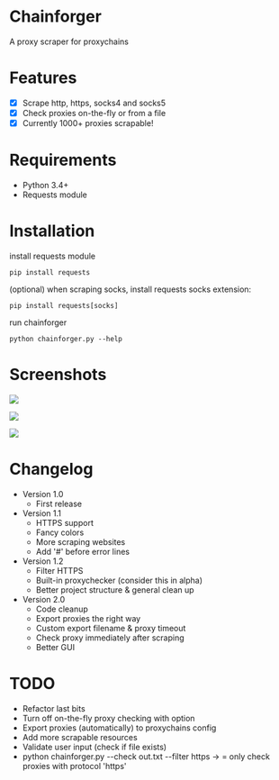 # Chainforger
A proxy scraper for proxychains

# Features
- [x] Scrape http, https, socks4 and socks5
- [x] Check proxies on-the-fly or from a file
- [x] Currently 1000+ proxies scrapable!

# Requirements
- Python 3.4+
- Requests module

# Installation
install requests module
```
pip install requests
```
(optional) when scraping socks, install requests socks extension:
```
pip install requests[socks]
```
run chainforger
```
python chainforger.py --help
```

# Screenshots
<img src='https://i.imgur.com/6qsANQi.png'/><br>

<img src='https://i.imgur.com/NhStkA4.png' /><br />

<img src='https://i.imgur.com/yfiZJu3.png' /><br />

# Changelog
- Version 1.0
    - First release
- Version 1.1
    - HTTPS support
    - Fancy colors
    - More scraping websites
    - Add '#' before error lines
- Version 1.2
    - Filter HTTPS
    - Built-in proxychecker (consider this in alpha)
    - Better project structure & general clean up
- Version 2.0
    - Code cleanup
    - Export proxies the right way
    - Custom export filename & proxy timeout
    - Check proxy immediately after scraping
    - Better GUI

# TODO
- Refactor last bits
- Turn off on-the-fly proxy checking with option
- Export proxies (automatically) to proxychains config
- Add more scrapable resources
- Validate user input (check if file exists)
- python chainforger.py --check out.txt --filter https -> = only check proxies with protocol 'https'